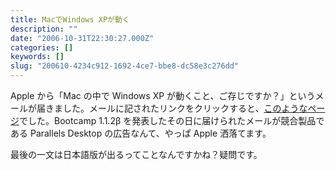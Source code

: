 ```yaml
---
title: MacでWindows XPが動く
description: ""
date: "2006-10-31T22:30:27.000Z"
categories: []
keywords: []
slug: "200610-4234c912-1692-4ce7-bbe8-dc58e3c276dd"
---
```


Apple から「Mac の中で Windows XP が動くこと、ご存じですか？」というメールが届きました。メールに記されたリンクをクリックすると、[このようなページ](http://www.apple.com/jp/getamac/windows.html)でした。Bootcamp 1.1.2β を発表したその日に届けられたメールが競合製品である Parallels Desktop の広告なんて、やっぱ Apple 洒落てます。

最後の一文は日本語版が出るってことなんですかね？疑問です。
